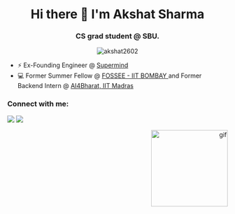 <h1 align="center">Hi there 👋 I'm Akshat Sharma </h1>
<h3 align="center">CS grad student @ SBU.</h3>

<p align="center"> <img src="https://komarev.com/ghpvc/?username=akshat2602&label=Profile%20views&color=0e75b6&style=flat" alt="akshat2602" /> </p>

* ⚡ Ex-Founding Engineer @ <a href="https://app.getsupermind.com"> Supermind </a>
* 💻 Former Summer Fellow @ <a href="https://fossee.in"> FOSSEE - IIT BOMBAY </a> and Former Backend Intern @ <a href="https://ai4bharat.org/"> AI4Bharat, IIT Madras</a>

<h3 align="left">Connect with me:</h3>
<p align="left">
  <a href="https://linkedin.com/in/akshat-sharma-2602" target="blank"><img src="https://img.shields.io/badge/LinkedIn-0077B5?style=for-the-badge&logo=linkedin&logoColor=white"/></a>
  <a href="mailto:akshat.sharma@stonybrook.edu" target="blank"><img src="https://img.shields.io/badge/Gmail-D14836?style=for-the-badge&logo=gmail&logoColor=white"/></a>

<p align="right">
  <img align="right" src="https://media1.tenor.com/m/d9gKQjAee98AAAAd/delete-anime-press.gif" alt="gif" height="175px" />
</p

<p align="left"> 
  
  <!-- <img src="https://github-readme-streak-stats.herokuapp.com?user=akshat2602&theme=dracula" /> -->
  <!-- <img src="https://github-readme-activity-graph.cyclic.app/graph?username=akshat2602&theme=dracula&show_icons=true&count_private=true" /> -->
  <!-- <img src="https://github-readme-stats.vercel.app/api/top-langs/?username=akshat2602&theme=dracula&show_icons=true&count_private=true&layout=compact" /> -->
</p>

